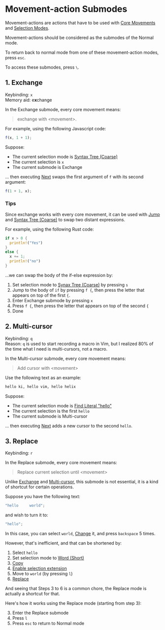 # Movement-action Submodes

Movement-actions are actions that have to be used with [Core Movements](./core-movements.md) and [Selection Modes](./selection-modes/index.md).

Movement-actions should be considered as the submodes of the Normal mode.

To return back to normal mode from one of these movement-action modes, press `esc`.

To access these submodes, press `\`.

## 1. Exchange

Keybinding: `x`  
Memory aid: e**x**change

In the Exchange submode, every core movement means:

> exchange with \<movement\>.

For example, using the following Javascript code:

```js
f(x, 1 + 1);
```

Suppose:

- The current selection mode is [Syntax Tree (Coarse)][1]
- The current selection is `x`
- The current submode is Exchange

... then executing [Next][2] swaps the first argument of `f` with its second argument:

```js
f(1 + 1, x);
```

### Tips

Since exchange works with every core movement, it can be used with [Jump](./core-movements.md#jump) and [Syntax Tree (Coarse)][1] to swap two distant expressions.

For example, using the following Rust code:

```rs
if x > 0 {
  println!("Yes")
}
else {
  x += 1;
  println!("no")
}
```

...we can swap the body of the if-else expression by:

1. Set selection mode to [Synax Tree (Coarse)][1] by pressing `s`
2. Jump to the body of `if` by pressing `f {`, then press the letter that appears on top of the first `{`.
3. Enter Exchange submode by pressing `x`
4. Press `f {`, then press the letter that appears on top of the second `{`
5. Done

## 2. Multi-cursor

Keybinding: `q`  
Reason: `q` is used to start recording a macro in Vim, but I realized 80% of the time what I need is multi-cursors, not a macro.

In the Multi-cursor submode, every core movement means:

> Add cursor with \<movement\>

Use the following text as an example:

```txt
hello ki, hello vim, hello helix
```

Suppose:

- The current selection mode is [Find Literal "hello"](./selection-modes/local-global/text-search.md#1-literal)
- The current selection is the first `hello`
- The current submode is Multi-cursor

... then executing [Next][2] adds a new cursor to the second `hello`.

## 3. Replace

Keybinding: `r`

In the Replace submode, every core movement means:

> Replace current selection until \<movement\>

Unlike [Exchange](#1-exchange) and [Multi-cursor](#2-multi-cursor), this submode is not essential, it is a kind of shortcut for certain operations.

Suppose you have the following text:

```js
"hello     world";
```

and wish to turn it to:

```js
"hello";
```

In this case, you can select `world`, [Change](./actions/index.md#change) it, and press `backspace` 5 times.

However, that's inefficient, and that can be shortened by:

1. Select `hello`
1. Set selection mode to [Word (Short)](./selection-modes/regex-based.md#word-short)
1. [Copy](./actions/index.md#copy)
1. [Enable selection extension](./actions/index.md#extend)
1. Move to `world` (by pressing `l`)
1. [Replace](./actions/index.md#replace)

And seeing that Steps 3 to 6 is a common chore, the Replace mode is actually a shortcut for that.

Here's how it works using the Replace mode (starting from step 3):

3. Enter the Replace submode
4. Press `l`
5. Press `esc` to return to Normal mode

[^1]:
    The rigorous readers might have noticed the similarity of the Replace submode
    with the [Hoist](./actions/index.md#hoist) action, that is in fact the case,
    under the hood, Hoist is but a specialized version of the Replace mode which
    only executes the [Up](./core-movements.md#updown) movement.

[1]: ./selection-modes/syntax-tree-based.md#syntax-tree-coarse
[2]: ./core-movements.md#nextprevious
